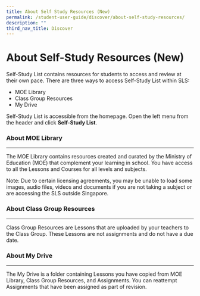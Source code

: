 ```yaml
---
title: About Self Study Resources (New)
permalink: /student-user-guide/discover/about-self-study-resources/
description: ""
third_nav_title: Discover
---
```

<h1>About Self-Study Resources (New)</h1>
<p>Self-Study List contains resources for students to access and review at their own pace. There are three ways to access Self-Study List within SLS:</p>
<ul>
<li>MOE Library</li>
<li>Class Group Resources</li>
<li>My Drive</li>
</ul>
<p>Self-Study List is accessible from the homepage. Open the left menu from the header and click <strong>Self-Study List</strong>.</p>
<h3>About MOE Library</h3>
<hr>
<p>The MOE Library contains resources created and curated by the Ministry of Education (MOE) that complement your learning in school. You have access to all the Lessons and Courses for all levels and subjects.</p>
<p>Note: Due to certain licensing agreements, you may be unable to load some images, audio files, videos and documents if you are not taking a subject or are accessing the SLS outside Singapore.</p>
<h3>About Class Group Resources</h3>
<hr>
<p>Class Group Resources are Lessons that are uploaded by your teachers to the Class Group. These Lessons are not assignments and do not have a due date.</p>
<h3>About My Drive</h3>
<hr>
<p>The My Drive is a folder containing Lessons you have copied from MOE Library, Class Group Resources, and Assignments. You can reattempt Assignments that have been assigned as part of revision.</p>